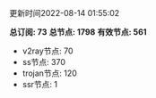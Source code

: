 更新时间2022-08-14 01:55:02

**总订阅: 73**
**总节点: 1798**
**有效节点: 561**
- v2ray节点: 70
- ss节点: 370
- trojan节点: 120
- ssr节点: 1
